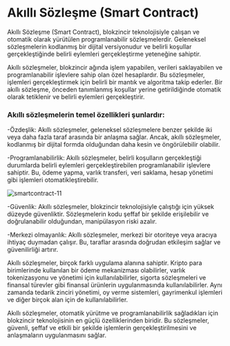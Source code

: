 # Akıllı Sözleşme (Smart Contract)

Akıllı Sözleşme (Smart Contract), blokzincir teknolojisiyle çalışan ve otomatik olarak yürütülen programlanabilir sözleşmelerdir. Geleneksel sözleşmelerin kodlanmış bir dijital versiyonudur ve belirli koşullar gerçekleştiğinde belirli eylemleri gerçekleştirme yeteneğine sahiptir.

Akıllı sözleşmeler, blokzincir ağında işlem yapabilen, verileri saklayabilen ve programlanabilir işlevlere sahip olan özel hesaplardır. Bu sözleşmeler, işlemleri gerçekleştirmek için belirli bir mantık ve algoritma takip ederler. Bir akıllı sözleşme, önceden tanımlanmış koşullar yerine getirildiğinde otomatik olarak tetiklenir ve belirli eylemleri gerçekleştirir.

### Akıllı sözleşmelerin temel özellikleri şunlardır:
  
-Özdeşlik: Akıllı sözleşmeler, geleneksel sözleşmelere benzer şekilde iki veya daha fazla taraf arasında bir anlaşma sağlar. Ancak, akıllı sözleşmeler, kodlanmış bir dijital formda olduğundan daha kesin ve öngörülebilir olabilir.

-Programlanabilirlik: Akıllı sözleşmeler, belirli koşulların gerçekleştiği durumlarda belirli eylemleri gerçekleştirebilen programlanabilir işlevlere sahiptir. Bu, ödeme yapma, varlık transferi, veri saklama, hesap yönetimi gibi işlemleri otomatikleştirebilir.

![smartcontract-11](https://github.com/umaysafak/Blockchain-Temelleri/assets/83416728/a3ca0d32-b329-46a5-bd43-e6ea7db4fa4d)

-Güvenlik: Akıllı sözleşmeler, blokzincir teknolojisiyle çalıştığı için yüksek düzeyde güvenliktir. Sözleşmelerin kodu şeffaf bir şekilde erişilebilir ve doğrulanabilir olduğundan, manipülasyon riski azalır.

-Merkezi olmayanlık: Akıllı sözleşmeler, merkezi bir otoriteye veya aracıya ihtiyaç duymadan çalışır. Bu, taraflar arasında doğrudan etkileşim sağlar ve güvenilirliği artırır.

Akıllı sözleşmeler, birçok farklı uygulama alanına sahiptir. Kripto para birimlerinde kullanılan bir ödeme mekanizması olabilirler, varlık tokenizasyonu ve yönetimi için kullanılabilirler, sigorta sözleşmeleri ve finansal türevler gibi finansal ürünlerin uygulanmasında kullanılabilirler. Aynı zamanda tedarik zinciri yönetimi, oy verme sistemleri, gayrimenkul işlemleri ve diğer birçok alan için de kullanılabilirler.

Akıllı sözleşmeler, otomatik yürütme ve programlanabilirlik sağladıkları için blokzincir teknolojisinin en güçlü özelliklerinden biridir. Bu sözleşmeler, güvenli, şeffaf ve etkili bir şekilde işlemlerin gerçekleştirilmesini ve anlaşmaların uygulanmasını sağlar.
